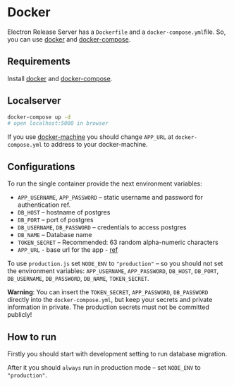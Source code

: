 # Docker

Electron Release Server has a `Dockerfile` and a `docker-compose.yml`file.
So, you can use [docker](https://www.docker.com/) and [docker-compose](https://github.com/docker/compose).

## Requirements

Install [docker](https://www.docker.com/) and [docker-compose](https://github.com/docker/compose).

## Localserver

```bash
docker-compose up -d
# open localhost:5000 in browser
```

If you use [docker-machine](https://github.com/docker/machine) you should change
`APP_URL` at `docker-compose.yml` to address to your docker-machine.

## Configurations

To run the single container provide the next environment variables:

- `APP_USERNAME`, `APP_PASSWORD` – static username and password for authentication ref.
- `DB_HOST` – hostname of postgres
- `DB_PORT` – port of postgres
- `DB_USERNAME`, `DB_PASSWORD` – credentials to access postgres
- `DB_NAME` – Database name
- `TOKEN_SECRET` – Recommended: 63 random alpha-numeric characters
- `APP_URL` - base url for the app - [ref](http://sailsjs.org/documentation/reference/application/sails-get-base-url)

To use `production.js` set `NODE_ENV` to `"production"` – so you should not set the environment variables:
`APP_USERNAME`, `APP_PASSWORD`, `DB_HOST`, `DB_PORT`,
`DB_USERNAME`, `DB_PASSWORD`, `DB_NAME`, `TOKEN_SECRET`.

**Warning**: You can insert the `TOKEN_SECRET`, `APP_PASSWORD`, `DB_PASSWORD` directly into the `docker-compose.yml`, but keep your secrets and private information in private. The production secrets must not be committed publicly!

## How to run

Firstly you should start with development setting to run database migration.

After it you should `always` run in production mode – set `NODE_ENV` to `"production"`.
